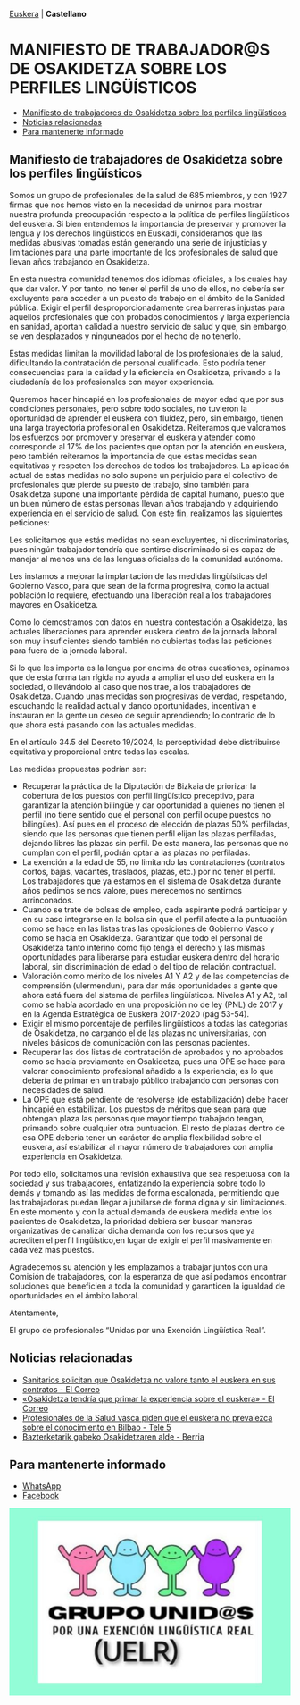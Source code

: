 [Euskera](/) | **Castellano**  

# MANIFIESTO DE TRABAJADOR@S DE OSAKIDETZA SOBRE LOS PERFILES LINGÜÍSTICOS
* [Manifiesto de trabajadores de Osakidetza sobre los perfiles lingüísticos](#manifiesto-de-trabajadores-de-osakidetza-sobre-los-perfiles-lingüísticos)
* [Noticias relacionadas](#noticias-relacionadas)
* [Para mantenerte informado](#para-mantenerte-informado)

## Manifiesto de trabajadores de Osakidetza sobre los perfiles lingüísticos

Somos un grupo de profesionales de la salud de 685 miembros, y con 1927 firmas que nos hemos visto en la necesidad de unirnos para mostrar nuestra profunda preocupación respecto a la política de perfiles lingüísticos del euskera. Si bien entendemos la importancia de preservar y promover la lengua y los derechos lingüísticos en Euskadi, consideramos que las medidas abusivas  tomadas están generando una serie de injusticias y limitaciones para una parte importante de los profesionales de salud que llevan años trabajando en Osakidetza.

En esta nuestra comunidad tenemos dos idiomas oficiales, a los cuales hay que dar valor. Y por tanto, no tener el perfil de uno de ellos, no debería ser excluyente para acceder a un puesto de trabajo en el ámbito de la Sanidad pública. Exigir el perfil desproporcionadamente crea barreras injustas para aquellos profesionales que con probados conocimientos y larga experiencia en sanidad, aportan calidad a nuestro servicio de salud y que, sin embargo, se ven desplazados y ninguneados por el hecho de no tenerlo.

Estas medidas limitan la movilidad laboral de los profesionales de la salud, dificultando la contratación de personal cualificado. Esto podría tener consecuencias para la calidad y la eficiencia en Osakidetza, privando a la ciudadanía de los profesionales con mayor experiencia.

Queremos hacer hincapié en los profesionales de mayor edad que por sus condiciones personales, pero sobre todo sociales, no tuvieron la oportunidad de aprender el euskera con fluidez, pero, sin embargo, tienen una larga trayectoria profesional en Osakidetza. Reiteramos que valoramos los esfuerzos por promover y preservar el euskera y atender como corresponde al 17% de los pacientes que optan por la atención en euskera, pero también reiteramos la importancia de que estas medidas sean equitativas y respeten los derechos de todos los trabajadores. La aplicación actual de estas medidas no solo supone un perjuicio para el colectivo de profesionales que pierde su puesto de trabajo, sino también para Osakidetza supone una importante pérdida de capital humano, puesto que un buen número de estas personas llevan años trabajando y adquiriendo experiencia en el servicio de salud. Con este fin, realizamos las siguientes peticiones:

Les solicitamos que estás medidas no sean excluyentes, ni discriminatorias, pues ningún trabajador tendría que sentirse discriminado si es capaz de manejar al menos una de las lenguas oficiales de la comunidad autónoma.

Les instamos a mejorar la implantación de las medidas lingüísticas del Gobierno Vasco, para que sean de la forma progresiva, como la actual población lo requiere, efectuando una liberación real a los trabajadores mayores en Osakidetza.

Como lo demostramos con datos en nuestra contestación a Osakidetza, las actuales liberaciones para aprender euskera dentro de la jornada laboral son muy insuficientes siendo también no cubiertas todas las peticiones para fuera de la jornada laboral.

Si lo que les importa es la lengua por encima de otras cuestiones, opinamos que de esta forma tan rígida no ayuda a ampliar el uso del euskera en la sociedad, o llevándolo al caso que nos trae, a los trabajadores de Osakidetza. Cuando unas medidas son progresivas de verdad, respetando, escuchando la realidad actual y dando oportunidades, incentivan e instauran en la gente un deseo de seguir aprendiendo; lo contrario de lo que ahora está pasando con las actuales medidas.

En el artículo 34.5 del Decreto 19/2024, la perceptividad debe distribuirse equitativa y proporcional entre todas las escalas.

Las medidas propuestas podrían ser:

* Recuperar la práctica de la Diputación de Bizkaia de priorizar la cobertura de los puestos con perfil lingüístico preceptivo, para garantizar la atención bilingüe y dar oportunidad a quienes no tienen el perfil (no tiene sentido que el personal con perfil ocupe puestos no bilingües). Así pues en el proceso de elección de plazas 50% perfiladas, siendo que  las personas que tienen perfil elijan las plazas perfiladas, dejando libres las plazas sin perfil. De esta manera, las personas que no cumplan con el perfil, podrán optar a las plazas no perfiladas.
* La exención a la edad de 55, no limitando las contrataciones  (contratos cortos, bajas, vacantes, traslados, plazas, etc.) por no tener el perfil. Los trabajadores que ya estamos en el sistema de Osakidetza durante años pedimos se nos valore, pues merecemos no sentirnos arrinconados.
* Cuando se trate de bolsas de empleo, cada aspirante podrá participar y en su caso integrarse en la bolsa sin que el perfil afecte a la puntuación como se hace en las listas tras las oposiciones de Gobierno Vasco y como se hacía en Osakidetza.
Garantizar que todo el personal de Osakidetza tanto interino como fijo tenga el derecho y las mismas oportunidades para liberarse para estudiar euskera dentro del horario laboral, sin discriminación de edad o del tipo de relación contractual.
* Valoración como mérito de los niveles A1 Y A2 y de las competencias de comprensión (ulermendun), para dar más oportunidades a gente que ahora está fuera del sistema de perfiles lingüísticos. Niveles A1 y A2, tal como se había acordado en una proposición no de ley (PNL) de 2017 y en la Agenda Estratégica de Euskera 2017-2020  (pág 53-54).
* Exigir el mismo porcentaje de perfiles lingüísticos a todas las categorías de Osakidetza, no cargando el de las plazas no universitarias, con niveles básicos de comunicación con las personas pacientes.
* Recuperar las dos listas de contratación de aprobados y no aprobados como se hacía previamente en Osakidetza, pues una OPE se hace para valorar conocimiento profesional añadido a la experiencia; es lo que debería de primar en un trabajo público trabajando con personas con necesidades de salud.
* La OPE que está pendiente de resolverse (de estabilización) debe hacer hincapié en estabilizar. Los puestos de méritos que sean para que obtengan plaza las personas que mayor tiempo trabajado tengan, primando sobre cualquier otra puntuación. El resto de plazas dentro de esa OPE debería tener un carácter de amplia flexibilidad sobre el euskera, así estabilizar al mayor número de trabajadores con amplia experiencia en Osakidetza.

Por todo ello, solicitamos una revisión exhaustiva que sea respetuosa con la sociedad y sus trabajadores, enfatizando la experiencia sobre todo lo demás y tomando así las medidas de forma escalonada, permitiendo que las trabajadoras puedan llegar a jubilarse de forma digna y sin limitaciones. En este momento y con la actual demanda de euskera medida entre los pacientes de Osakidetza, la prioridad debiera ser buscar maneras organizativas de canalizar dicha demanda con los recursos que ya acrediten el perfil lingüístico,en lugar de exigir el perfil masivamente en cada vez más puestos.

Agradecemos su atención y les emplazamos a trabajar juntos con una Comisión de trabajadores, con la esperanza de que así podamos encontrar soluciones que beneficien a toda la comunidad y garanticen la igualdad de oportunidades en el ámbito laboral.

Atentamente,

El grupo de profesionales “Unidas por una Exención Lingüística Real”.

## Noticias relacionadas

* [Sanitarios solicitan que Osakidetza no valore tanto el euskera en sus contratos - El Correo](https://www.elcorreo.com/sociedad/salud/sanitarios-solicitan-osakidetza-valore-euskera-contratos-20240719001606-nt.html)
* [«Osakidetza tendría que primar la experiencia sobre el euskera» - El Correo](https://www.elcorreo.com/sociedad/salud/osakidetza-primar-experiencia-sobre-euskera-20240720002821-nt.html)
* [Profesionales de la Salud vasca piden que el euskera no prevalezca sobre el conocimiento en Bilbao - Tele 5](https://www.telecinco.es/noticias/euskadi/20240905/profesionales-salud-euskera-conocimientos-hospitales-bilbao_18_013376211.html)
* [Bazterketarik gabeko Osakidetzaren alde - Berria](https://www.berria.eus/iritzia/artikuluak/bazterketarik-gabeko-osakidetzaren-alde_2129994_102.html)

## Para mantenerte informado

* [WhatsApp](https://chat.whatsapp.com/J3jWpnjJAWlJm9dGGHl7OH)
* [Facebook](https://www.facebook.com/share/g/FNTci96ehkhQ8vSZ/)

<img src="6026172736918896657.jpg" alt="Grupos unidos, por una exección lingüística real" width="600">

<meta property="og:title" content="convivencialinguisticaosakidetza">
<style>
h1:nth-child(1) {
  visibility: hidden;
  line-height: 0;
}
.pressbutton {
    border: none;
    padding: 15px 32px;
    text-decoration: none;
    display: inline-block;
    font-size: 16px;
    border-radius: 20px;
}
.footer {display:none;}
</style>
